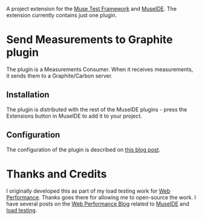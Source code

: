 A project extension for the [Muse Test Framework](https://github.com/ChrisLMerrill/muse) 
and [MuseIDE](http://ide4selenium.com). The extension currently contains just one plugin. 

# Send Measurements to Graphite plugin

The plugin is a Measurements Consumer. When it receives measurements, it sends them to a Graphite/Carbon server.

## Installation

The plugin is distributed with the rest of the MuseIDE plugins - press the Extensions button in MuseIDE to add it to your project.  

## Configuration

The configuration of the plugin is described on [this blog post](https://www.webperformance.com/load-testing-tools/blog/2018/05/announcing-the-graphite-extension-for-museide/).


# Thanks and Credits

I originally developed this as part of my load testing work for [Web Performance](http://webperformance.com/). Thanks 
goes there for allowing me to open-source the work. I have several posts on the 
[Web Performance Blog](https://www.webperformance.com/load-testing-tools/blog/) related to 
[MuseIDE](https://www.webperformance.com/load-testing-tools/blog/category/museide/) and 
[load testing](https://www.webperformance.com/load-testing-tools/blog/category/load-testing/).  